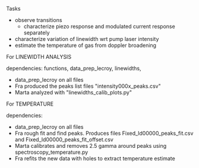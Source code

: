 Tasks
- observe transitions
  - characterize piezo response and modulated current response separately
- characterize variation of linewidth wrt pump laser intensity
- estimate the temperature of gas from doppler broadening


For LINEWIDTH ANALYSIS

dependencies: functions, data_prep_lecroy, linewidths, 
- data_prep_lecroy on all files
- Fra produced the peaks list files "intensity000x_peaks.csv"
- Marta analyzed with "linewidths_calib_plots.py"

For TEMPERATURE

dependencies:
- data_prep_lecroy on all files
- Fra rough fit and find peaks. Produces files Fixed_ld00000_peaks_fit.csv and Fixed_ld00000_peaks_fit_offset.csv
- Marta calibrates and removes 2.5 gamma around peaks using spectroscopy_temperature.py
- Fra refits the new data with holes to extract temperature estimate 
